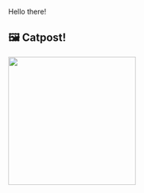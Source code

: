 Hello there!



## 🖼️ Catpost!

<sub>
    <img src="https://cdn2.thecatapi.com/images/oZhD_Gd07.jpg" height="256">
</sub>


